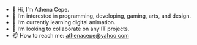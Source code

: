 - 👋 Hi, I’m Athena Cepe.
- 👀 I’m interested in programming, developing, gaming, arts, and design. 
- 🌱 I’m currently learning digital animation. 
- 💞️ I’m looking to collaborate on any IT projects. 
- 📫 How to reach me: athenacepe@yahoo.com

<!---
athenacepe/athenacepe is a ✨ special ✨ repository because its `README.md` (this file) appears on your GitHub profile.
You can click the Preview link to take a look at your changes.
--->
